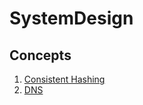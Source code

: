 # SystemDesign

## Concepts

1. [Consistent Hashing](./Concepts/Hashing/consistent_hashing.md)
2. [DNS](./Concepts/DNS/dns.md)
